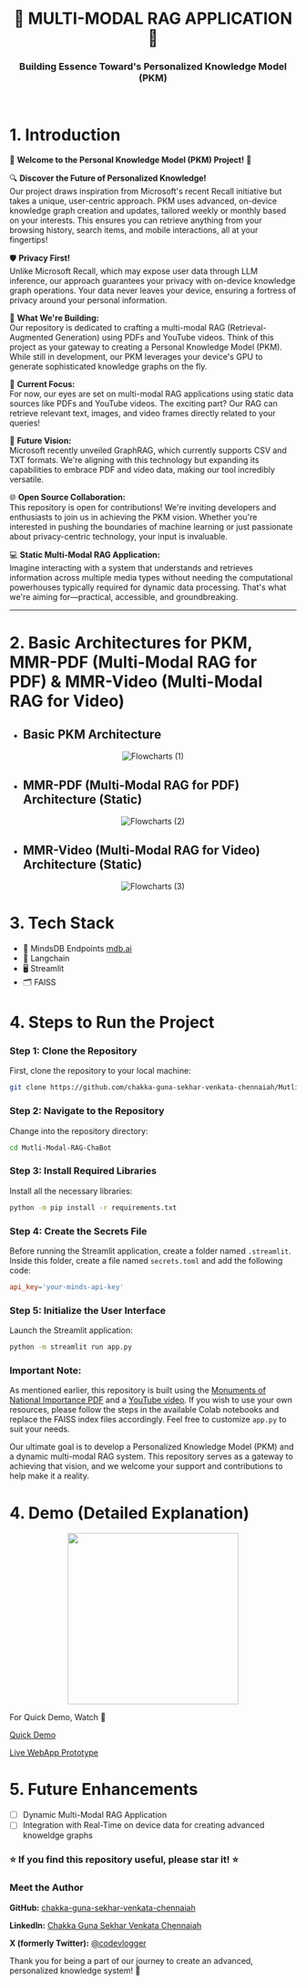 <h1 align='center'>🤖 MULTI-MODAL RAG APPLICATION 🤖</h1>
<h3 align='center'>Building Essence Toward's Personalized Knowledge Model (PKM)</h3>
<br>

# 1. Introduction
🌟 **Welcome to the Personal Knowledge Model (PKM) Project!** 🌟

🔍 **Discover the Future of Personalized Knowledge!**  
Our project draws inspiration from Microsoft's recent Recall initiative but takes a unique, user-centric approach. PKM uses advanced, on-device knowledge graph creation and updates, tailored weekly or monthly based on your interests. This ensures you can retrieve anything from your browsing history, search items, and mobile interactions, all at your fingertips!

🛡️ **Privacy First!**  
Unlike Microsoft Recall, which may expose user data through LLM inference, our approach guarantees your privacy with on-device knowledge graph operations. Your data never leaves your device, ensuring a fortress of privacy around your personal information.

🔧 **What We're Building:**  
Our repository is dedicated to crafting a multi-modal RAG (Retrieval-Augmented Generation) using PDFs and YouTube videos. Think of this project as your gateway to creating a Personal Knowledge Model (PKM). While still in development, our PKM leverages your device's GPU to generate sophisticated knowledge graphs on the fly.

🚀 **Current Focus:**  
For now, our eyes are set on multi-modal RAG applications using static data sources like PDFs and YouTube videos. The exciting part? Our RAG can retrieve relevant text, images, and video frames directly related to your queries!

👀 **Future Vision:**  
Microsoft recently unveiled GraphRAG, which currently supports CSV and TXT formats. We're aligning with this technology but expanding its capabilities to embrace PDF and video data, making our tool incredibly versatile.

🌐 **Open Source Collaboration:**  
This repository is open for contributions! We're inviting developers and enthusiasts to join us in achieving the PKM vision. Whether you're interested in pushing the boundaries of machine learning or just passionate about privacy-centric technology, your input is invaluable.

💻 **Static Multi-Modal RAG Application:**  
Imagine interacting with a system that understands and retrieves information across multiple media types without needing the computational powerhouses typically required for dynamic data processing. That's what we're aiming for—practical, accessible, and groundbreaking.

---

# 2. Basic Architectures for PKM, MMR-PDF (Multi-Modal RAG for PDF) & MMR-Video (Multi-Modal RAG for Video)
*  <h2>Basic PKM Architecture</h2>
<p align="center">
  <img src="https://github.com/chakka-guna-sekhar-venkata-chennaiah/Mutli-Modal-RAG-ChaBot/assets/110555361/1cb2a4aa-1a11-4b6d-875b-d9676c98edc8" alt="Flowcharts (1)">
</p>
  
* <h2>MMR-PDF (Multi-Modal RAG for PDF) Architecture (Static)</h2>
<p align="center">
  <img src="https://github.com/chakka-guna-sekhar-venkata-chennaiah/Mutli-Modal-RAG-ChaBot/assets/110555361/8e0788c4-8b87-4221-9d5a-9707ccccfce4" alt="Flowcharts (2)">
</p>

* <h2>MMR-Video (Multi-Modal RAG for Video) Architecture (Static)</h2>
<p align="center">
  <img src="https://github.com/chakka-guna-sekhar-venkata-chennaiah/Mutli-Modal-RAG-ChaBot/assets/110555361/ce045df8-f3c5-4d26-adc4-8fdb2540aa1f" alt="Flowcharts (3)">
</p>

# 3. Tech Stack
* 🧠 MindsDB Endpoints [mdb.ai](https://mdb.ai/models)
* 🧩 Langchain
* 🖥️ Streamlit 
* 🗂️ FAISS

# 4. Steps to Run the Project

### Step 1: Clone the Repository
First, clone the repository to your local machine:
```bash
git clone https://github.com/chakka-guna-sekhar-venkata-chennaiah/Mutli-Modal-RAG-ChaBot.git
```

### Step 2: Navigate to the Repository
Change into the repository directory:
```bash
cd Mutli-Modal-RAG-ChaBot
```

### Step 3: Install Required Libraries
Install all the necessary libraries:
```bash
python -m pip install -r requirements.txt
```

### Step 4: Create the Secrets File
Before running the Streamlit application, create a folder named `.streamlit`. Inside this folder, create a file named `secrets.toml` and add the following code:
```toml
api_key='your-minds-api-key'
```

### Step 5: Initialize the User Interface
Launch the Streamlit application:
```bash
python -m streamlit run app.py
```

### Important Note:
As mentioned earlier, this repository is built using the [Monuments of National Importance PDF](https://eacpm.gov.in/wp-content/uploads/2023/01/Monuments-of-National-Importance.pdf) and a [YouTube video](https://www.youtube.com/watch?v=rRZdtAGInyQ&list=PLhRXULtLjLtfQ9COvoZg8Zg6ejTI3UPTG&index=1). If you wish to use your own resources, please follow the steps in the available Colab notebooks and replace the FAISS index files accordingly. Feel free to customize `app.py` to suit your needs.

Our ultimate goal is to develop a Personalized Knowledge Model (PKM) and a dynamic multi-modal RAG system. This repository serves as a gateway to achieving that vision, and we welcome your support and contributions to help make it a reality.

# 4. Demo (Detailed Explanation)
<p align="center">
    <a href="https://www.youtube.com/watch?v=eIqJR4UWiFM">
      <img src="https://github.com/chakka-guna-sekhar-venkata-chennaiah/Mutli-Modal-RAG-ChaBot/assets/110555361/4471e1c3-91c7-478b-8dbd-bd48043ffd87" style="width: 300px; height: 300px; object-fit: cover;">
    </a>
</p>

For Quick Demo, Watch 👀 


[Quick Demo](https://github.com/chakka-guna-sekhar-venkata-chennaiah/Mutli-Modal-RAG-ChaBot/assets/110555361/60ff76f6-b9f5-42e8-87e9-fc5a66e6dc34)

[Live WebApp Prototype](https://mutli-modal-rag-chabot.streamlit.app/)


# 5. Future Enhancements
- [ ] Dynamic Multi-Modal RAG Application
- [ ] Integration with Real-Time on device data for creating advanced knoweldge graphs

### ⭐ If you find this repository useful, please star it! ⭐

### Meet the Author

**GitHub:** [chakka-guna-sekhar-venkata-chennaiah](https://github.com/chakka-guna-sekhar-venkata-chennaiah)

**LinkedIn:** [Chakka Guna Sekhar Venkata Chennaiah](https://www.linkedin.com/in/chakka-guna-sekhar-venkata-chennaiah-7a6985208/)

**X (formerly Twitter):** [@codevlogger](https://x.com/codevlogger)

Thank you for being a part of our journey to create an advanced, personalized knowledge system! 🌟
